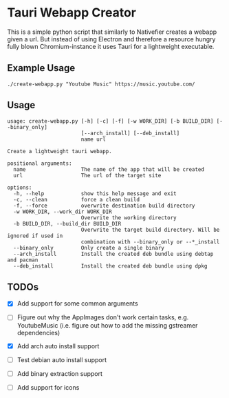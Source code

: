 # Tauri Webapp Creator

This is a simple python script that similarly to Nativefier creates a webapp given a url.
But instead of using Electron and therefore a resource hungry fully blown Chromium-instance it uses Tauri for a lightweight executable.

## Example Usage
```
./create-webapp.py "Youtube Music" https://music.youtube.com/
```

## Usage
```
usage: create-webapp.py [-h] [-c] [-f] [-w WORK_DIR] [-b BUILD_DIR] [--binary_only]
                        [--arch_install] [--deb_install]
                        name url

Create a lightweight tauri webapp.

positional arguments:
  name                  The name of the app that will be created
  url                   The url of the target site

options:
  -h, --help            show this help message and exit
  -c, --clean           force a clean build
  -f, --force           overwrite destination build directory
  -w WORK_DIR, --work_dir WORK_DIR
                        Overwrite the working directory
  -b BUILD_DIR, --build_dir BUILD_DIR
                        Overwrite the target build directory. Will be ignored if used in
                        combination with --binary_only or --*_install
  --binary_only         Only create a single binary
  --arch_install        Install the created deb bundle using debtap and pacman
  --deb_install         Install the created deb bundle using dpkg
```



## TODOs
 - [x] Add support for some common arguments
 - [ ] Figure out why the AppImages don't work certain tasks, e.g. YoutubeMusic (i.e. figure out how to add the missing gstreamer dependencies)
 - [x] Add arch auto install support
 - [ ] Test debian auto install support
 - [ ] Add binary extraction support
 - [ ] Add support for icons

